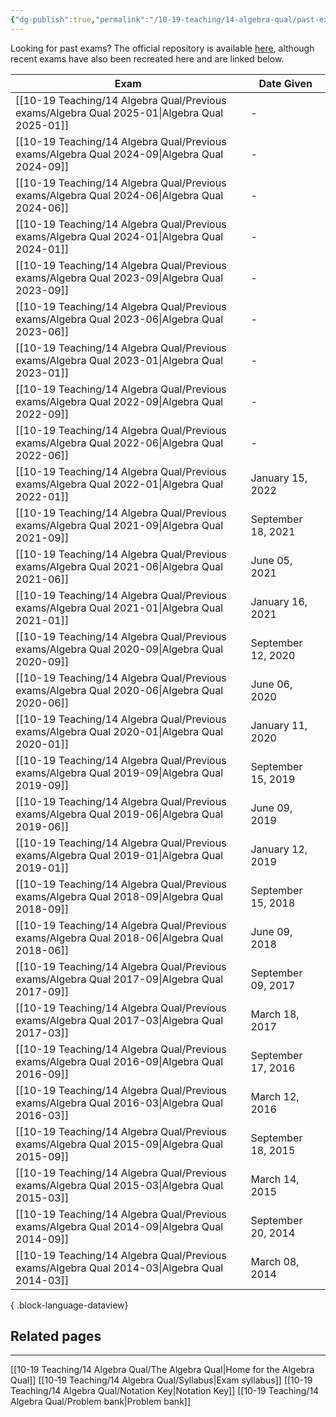 ```yaml
---
{"dg-publish":true,"permalink":"/10-19-teaching/14-algebra-qual/past-exams/","updated":"2025-04-02T09:51:16-07:00"}
---
```


Looking for past exams? The official repository is available [here](https://math.calpoly.edu/degree-ms/sample-exams), although recent exams have also been recreated here and are linked below.

| Exam                                                                                            | Date Given         |
| ----------------------------------------------------------------------------------------------- | ------------------ |
| [[10-19 Teaching/14 Algebra Qual/Previous exams/Algebra Qual 2025-01\|Algebra Qual 2025-01]] | \-                 |
| [[10-19 Teaching/14 Algebra Qual/Previous exams/Algebra Qual 2024-09\|Algebra Qual 2024-09]] | \-                 |
| [[10-19 Teaching/14 Algebra Qual/Previous exams/Algebra Qual 2024-06\|Algebra Qual 2024-06]] | \-                 |
| [[10-19 Teaching/14 Algebra Qual/Previous exams/Algebra Qual 2024-01\|Algebra Qual 2024-01]] | \-                 |
| [[10-19 Teaching/14 Algebra Qual/Previous exams/Algebra Qual 2023-09\|Algebra Qual 2023-09]] | \-                 |
| [[10-19 Teaching/14 Algebra Qual/Previous exams/Algebra Qual 2023-06\|Algebra Qual 2023-06]] | \-                 |
| [[10-19 Teaching/14 Algebra Qual/Previous exams/Algebra Qual 2023-01\|Algebra Qual 2023-01]] | \-                 |
| [[10-19 Teaching/14 Algebra Qual/Previous exams/Algebra Qual 2022-09\|Algebra Qual 2022-09]] | \-                 |
| [[10-19 Teaching/14 Algebra Qual/Previous exams/Algebra Qual 2022-06\|Algebra Qual 2022-06]] | \-                 |
| [[10-19 Teaching/14 Algebra Qual/Previous exams/Algebra Qual 2022-01\|Algebra Qual 2022-01]] | January 15, 2022   |
| [[10-19 Teaching/14 Algebra Qual/Previous exams/Algebra Qual 2021-09\|Algebra Qual 2021-09]] | September 18, 2021 |
| [[10-19 Teaching/14 Algebra Qual/Previous exams/Algebra Qual 2021-06\|Algebra Qual 2021-06]] | June 05, 2021      |
| [[10-19 Teaching/14 Algebra Qual/Previous exams/Algebra Qual 2021-01\|Algebra Qual 2021-01]] | January 16, 2021   |
| [[10-19 Teaching/14 Algebra Qual/Previous exams/Algebra Qual 2020-09\|Algebra Qual 2020-09]] | September 12, 2020 |
| [[10-19 Teaching/14 Algebra Qual/Previous exams/Algebra Qual 2020-06\|Algebra Qual 2020-06]] | June 06, 2020      |
| [[10-19 Teaching/14 Algebra Qual/Previous exams/Algebra Qual 2020-01\|Algebra Qual 2020-01]] | January 11, 2020   |
| [[10-19 Teaching/14 Algebra Qual/Previous exams/Algebra Qual 2019-09\|Algebra Qual 2019-09]] | September 15, 2019 |
| [[10-19 Teaching/14 Algebra Qual/Previous exams/Algebra Qual 2019-06\|Algebra Qual 2019-06]] | June 09, 2019      |
| [[10-19 Teaching/14 Algebra Qual/Previous exams/Algebra Qual 2019-01\|Algebra Qual 2019-01]] | January 12, 2019   |
| [[10-19 Teaching/14 Algebra Qual/Previous exams/Algebra Qual 2018-09\|Algebra Qual 2018-09]] | September 15, 2018 |
| [[10-19 Teaching/14 Algebra Qual/Previous exams/Algebra Qual 2018-06\|Algebra Qual 2018-06]] | June 09, 2018      |
| [[10-19 Teaching/14 Algebra Qual/Previous exams/Algebra Qual 2017-09\|Algebra Qual 2017-09]] | September 09, 2017 |
| [[10-19 Teaching/14 Algebra Qual/Previous exams/Algebra Qual 2017-03\|Algebra Qual 2017-03]] | March 18, 2017     |
| [[10-19 Teaching/14 Algebra Qual/Previous exams/Algebra Qual 2016-09\|Algebra Qual 2016-09]] | September 17, 2016 |
| [[10-19 Teaching/14 Algebra Qual/Previous exams/Algebra Qual 2016-03\|Algebra Qual 2016-03]] | March 12, 2016     |
| [[10-19 Teaching/14 Algebra Qual/Previous exams/Algebra Qual 2015-09\|Algebra Qual 2015-09]] | September 18, 2015 |
| [[10-19 Teaching/14 Algebra Qual/Previous exams/Algebra Qual 2015-03\|Algebra Qual 2015-03]] | March 14, 2015     |
| [[10-19 Teaching/14 Algebra Qual/Previous exams/Algebra Qual 2014-09\|Algebra Qual 2014-09]] | September 20, 2014 |
| [[10-19 Teaching/14 Algebra Qual/Previous exams/Algebra Qual 2014-03\|Algebra Qual 2014-03]] | March 08, 2014     |

{ .block-language-dataview}

## Related pages
---

[[10-19 Teaching/14 Algebra Qual/The Algebra Qual\|Home for the Algebra Qual]]
[[10-19 Teaching/14 Algebra Qual/Syllabus\|Exam syllabus]]
[[10-19 Teaching/14 Algebra Qual/Notation Key\|Notation Key]]
[[10-19 Teaching/14 Algebra Qual/Problem bank\|Problem bank]]